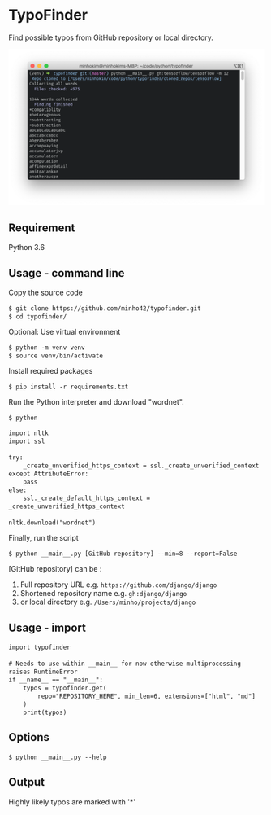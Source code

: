 # TypoFinder

Find possible typos from GitHub repository or local directory.

![](https://github.com/minho42/typofinder/blob/master/screenshot.png)

## Requirement

Python 3.6

## Usage - command line

Copy the source code

```
$ git clone https://github.com/minho42/typofinder.git
$ cd typofinder/
```

Optional: Use virtual environment

```
$ python -m venv venv
$ source venv/bin/activate
```

Install required packages

```
$ pip install -r requirements.txt
```

Run the Python interpreter and download "wordnet".

```
$ python
```

```
import nltk
import ssl

try:
    _create_unverified_https_context = ssl._create_unverified_context
except AttributeError:
    pass
else:
    ssl._create_default_https_context = _create_unverified_https_context

nltk.download("wordnet")
```

Finally, run the script

```
$ python __main__.py [GitHub repository] --min=8 --report=False
```

[GitHub repository] can be :

1. Full repository URL e.g. `https://github.com/django/django`
2. Shortened repository name e.g. `gh:django/django`
3. or local directory e.g. `/Users/minho/projects/django`


## Usage - import
```
import typofinder

# Needs to use within __main__ for now otherwise multiprocessing raises RuntimeError
if __name__ == "__main__": 
    typos = typofinder.get(
        repo="REPOSITORY_HERE", min_len=6, extensions=["html", "md"]
    )
    print(typos)
```
## Options
```
$ python __main__.py --help
```

## Output

Highly likely typos are marked with '\*'
